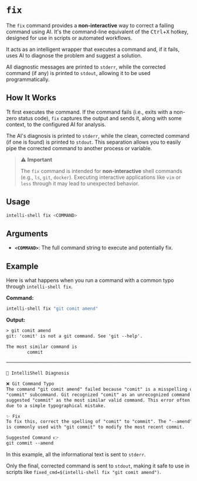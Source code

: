 # `fix`

The `fix` command provides a **non-interactive** way to correct a failing command using AI. It's the command-line
equivalent of the <kbd>Ctrl</kbd>+<kbd>X</kbd> hotkey, designed for use in scripts or automated workflows.

It acts as an intelligent wrapper that executes a command and, if it fails, uses AI to diagnose the
problem and suggest a solution.

All diagnostic messages are printed to `stderr`, while the corrected command (if any) is printed to `stdout`, allowing
it to be used programmatically.

## How It Works

Tt first executes the command. If the command fails (i.e., exits with a non-zero status code), `fix` captures the output
and sends it, along with some context, to the configured AI for analysis.

The AI's diagnosis is printed to `stderr`, while the clean, corrected command (if one is found) is printed to `stdout`.
This separation allows you to easily pipe the corrected command to another process or variable.

> ⚠️ **Important**
>
> The `fix` command is intended for **non-interactive** shell commands (e.g., `ls`, `git`, `docker`). Executing
> interactive applications like `vim` or `less` through it may lead to unexpected behavior.

## Usage

```sh
intelli-shell fix <COMMAND>
```

## Arguments

- **`<COMMAND>`**: The full command string to execute and potentially fix.

## Example

Here is what happens when you run a command with a common typo through `intelli-shell fix`.

**Command:**

```sh
intelli-shell fix "git comit amend"
```

**Output:**

```txt
> git comit amend
git: 'comit' is not a git command. See 'git --help'.

The most similar command is
        commit

────────────────────────────────────────────────────────────────────────────────

🧠 IntelliShell Diagnosis

❌ Git Command Typo
The command "git comit amend" failed because "comit" is a misspelling of the 
"commit" subcommand. Git recognized "comit" as an unrecognized command and 
suggested "commit" as the most similar valid command. This error often occurs 
due to a simple typographical mistake.

✨ Fix
To fix this, correct the spelling of "comit" to "commit". The "--amend" flag 
is commonly used with "git commit" to modify the most recent commit.

Suggested Command 👉
git commit --amend
```

In this example, all the informational text is sent to `stderr`.

Only the final, corrected command is sent to `stdout`, making it safe to use in scripts like
`fixed_cmd=$(intelli-shell fix "git comit amend")`.

